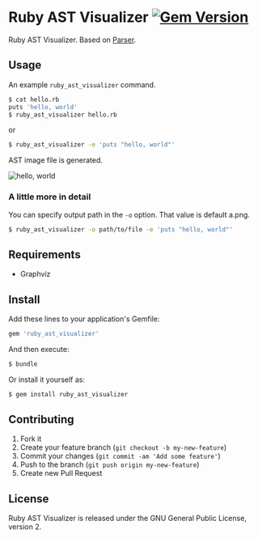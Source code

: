 # Ruby AST Visualizer [![Gem Version](https://badge.fury.io/rb/ruby_ast_visualizer.svg)](http://badge.fury.io/rb/ruby_ast_visualizer)

Ruby AST Visualizer. Based on [Parser](https://github.com/whitequark/parser).

## Usage

An example `ruby_ast_visualizer` command.

```sh
$ cat hello.rb
puts 'hello, world'
$ ruby_ast_visualizer hello.rb
```

or

```sh
$ ruby_ast_visualizer -e 'puts "hello, world"'
```

AST image file is generated.

<img src="https://raw.githubusercontent.com/koic/ruby_ast_visualizer/master/images/hello_world.png" alt="hello, world"/>

### A little more in detail

You can specify output path in the `-o` option. That value is default a.png.

```sh
$ ruby_ast_visualizer -o path/to/file -e 'puts "hello, world"'
```

## Requirements

* Graphviz

## Install

Add these lines to your application's Gemfile:

```sh
gem 'ruby_ast_visualizer'
```

And then execute:

```sh
$ bundle
```

Or install it yourself as:

```sh
$ gem install ruby_ast_visualizer
```

## Contributing

1. Fork it
2. Create your feature branch (`git checkout -b my-new-feature`)
3. Commit your changes (`git commit -am 'Add some feature'`)
4. Push to the branch (`git push origin my-new-feature`)
5. Create new Pull Request

## License

Ruby AST Visualizer is released under the GNU General Public License, version 2.
